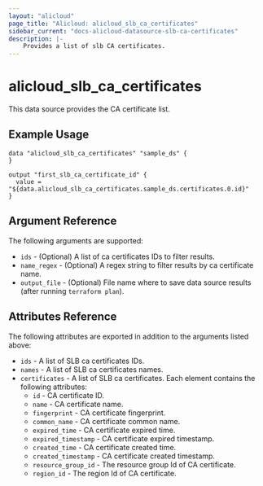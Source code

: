 ```yaml
---
layout: "alicloud"
page_title: "Alicloud: alicloud_slb_ca_certificates"
sidebar_current: "docs-alicloud-datasource-slb-ca-certificates"
description: |-
    Provides a list of slb CA certificates.
---
```

# alicloud\_slb_ca_certificates

This data source provides the CA certificate list.

## Example Usage

```
data "alicloud_slb_ca_certificates" "sample_ds" {
}

output "first_slb_ca_certificate_id" {
  value = "${data.alicloud_slb_ca_certificates.sample_ds.certificates.0.id}"
}
```

## Argument Reference

The following arguments are supported:

* `ids` - (Optional) A list of ca certificates IDs to filter results.
* `name_regex` - (Optional) A regex string to filter results by ca certificate name.
* `output_file` - (Optional) File name where to save data source results (after running `terraform plan`).

## Attributes Reference

The following attributes are exported in addition to the arguments listed above:

* `ids` - A list of SLB ca certificates IDs.
* `names` - A list of SLB ca certificates names.
* `certificates` - A list of SLB ca certificates. Each element contains the following attributes:
  * `id` - CA certificate ID.
  * `name` - CA certificate name.
  * `fingerprint` - CA certificate fingerprint.
  * `common_name` - CA certificate common name.
  * `expired_time` - CA certificate expired time.
  * `expired_timestamp` - CA certificate expired timestamp.
  * `created_time` - CA certificate created time.
  * `created_timestamp` - CA certificate created timestamp.
  * `resource_group_id` - The resource group Id of CA certificate.
  * `region_id` - The region Id of CA certificate.

